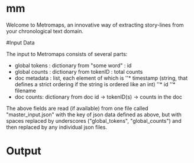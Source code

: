 mm
==

Welcome to Metromaps, an innovative way of extracting story-lines from your chronological text domain.

#Input Data

The input to Metromaps consists of several parts:

* global tokens : dictionary from "some word" : id
* global counts : dictionary from tokenID : total counts
* doc metadata : list, each element of which is
''* timestamp (string, that defines a strict ordering if the string is ordered like an int)
''* id
''* filename
* doc counts: dictionary from doc id -> tokenID(s) -> counts in the doc

The above fields are read (if available) from one file called "master_input.json" with the key of json data defined as above, but with spaces replaced by underscores ("global_tokens", "global_counts") and then replaced by any individual json files. 

# Output

